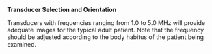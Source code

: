 **Transducer Selection and Orientation**

Transducers with frequencies ranging from 1.0 to 5.0 MHz will provide adequate images for the typical adult patient. Note that the frequency should be adjusted according to the body habitus of the patient being examined.
